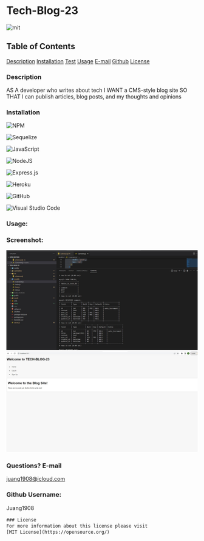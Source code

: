 # Tech-Blog-23

![mit](https://img.shields.io/badge/license-MIT-blue)

## Table of Contents

[Description](#description)
[Installation](#installation)
[Test](#test)
[Usage](#usage)
[E-mail](#email)
[Github](#github)
[License](#license)

### Description

AS A developer who writes about tech
I WANT a CMS-style blog site
SO THAT I can publish articles, blog posts, and my thoughts and opinions

### Installation

![NPM](https://img.shields.io/badge/NPM-%23000000.svg?style=for-the-badge&logo=npm&logoColor=white)

![Sequelize](https://img.shields.io/badge/Sequelize-52B0E7?style=for-the-badge&logo=Sequelize&logoColor=white)

![JavaScript](https://img.shields.io/badge/javascript-%23323330.svg?style=for-the-badge&logo=javascript&logoColor=%23F7DF1E)

![NodeJS](https://img.shields.io/badge/node.js-6DA55F?style=for-the-badge&logo=node.js&logoColor=white)

![Express.js](https://img.shields.io/badge/express.js-%23404d59.svg?style=for-the-badge&logo=express&logoColor=%2361DAFB)

![Heroku](https://img.shields.io/badge/heroku-%23430098.svg?style=for-the-badge&logo=heroku&logoColor=white)

![GitHub](https://img.shields.io/badge/github-%23121011.svg?style=for-the-badge&logo=github&logoColor=white)

![Visual Studio Code](https://img.shields.io/badge/Visual%20Studio%20Code-0078d7.svg?style=for-the-badge&logo=visual-studio-code&logoColor=white)

### Usage:

### Screenshot:

![Alt text](seed-tables.jpg)
![Alt text](tech-bolg.jpg)

### Questions? E-mail

juang1908@icloud.com

### Github Username:

Juang1908

    ### License
    For more information about this license please visit
    [MIT License](https://opensource.org/)
